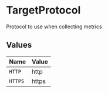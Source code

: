 # TargetProtocol

Protocol to use when collecting metrics


## Values

| Name    | Value   |
| ------- | ------- |
| `HTTP`  | http    |
| `HTTPS` | https   |